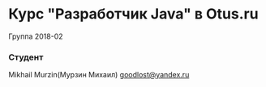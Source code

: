 # Курс "Разработчик Java" в Otus.ru
Группа 2018-02

### Студент ###
Mikhail Murzin(Мурзин Михаил)
goodlost@yandex.ru
